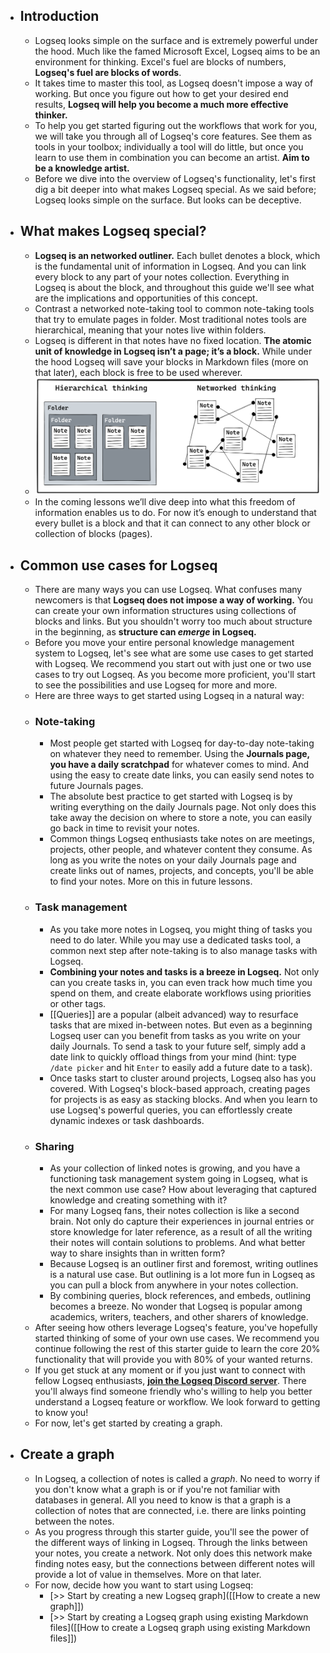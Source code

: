 - ## Introduction
	- Logseq looks simple on the surface and is extremely powerful under the hood. Much like the famed Microsoft Excel, Logseq aims to be an environment for thinking. Excel's fuel are blocks of numbers, **Logseq's fuel are blocks of words**.
	- It takes time to master this tool, as Logseq doesn't impose a way of working. But once you figure out how to get your desired end results, **Logseq will help you become a much more effective thinker.**
	- To help you get started figuring out the workflows that work for you,  we will take you through all of Logseq's core features. See them as tools in your toolbox; individually a tool will do little, but once you learn to use them in combination you can become an artist. **Aim to be a knowledge artist.**
	- Before we dive into the overview of Logseq's functionality, let's first dig a bit deeper into what makes Logseq special. As we said before; Logseq looks simple on the surface. But looks can be deceptive.
- ## What makes Logseq special?
	- **Logseq is an networked outliner.** Each bullet denotes a block, which is the fundamental unit of information in Logseq. And you can link every block to any part of your notes collection. Everything in Logseq is about the block, and throughout this guide we'll see what are the implications and opportunities of this concept.
	- Contrast a networked note-taking tool to common note-taking tools that try to emulate pages in folder. Most traditional notes tools are hierarchical, meaning that your notes live within folders.
	- Logseq is different in that notes have no fixed location. **The atomic unit of knowledge in Logseq isn’t a page; it’s a block.** While under the hood Logseq will save your blocks in Markdown files (more on that later), each block is free to be used wherever.
	- ![Hier-vs-Netw-thinking-lite.png](../assets/Hier-vs-Netw-thinking-lite_1642527691339_0.png)
	- In the coming lessons we’ll dive deep into what this freedom of information enables us to do. For now it’s enough to understand that every bullet is a block and that it can connect to any other block or collection of blocks (pages).
- ## Common use cases for Logseq
	- There are many ways you can use Logseq. What confuses many newcomers is that **Logseq does not impose a way of working.** You can create your own information structures using collections of blocks and links. But you shouldn't worry too much about structure in the beginning, as **structure can _emerge_ in Logseq.**
	- Before you move your entire personal knowledge management system to Logseq, let's see what are some use cases to get started with Logseq. We recommend you start out with just one or two use cases to try out Logseq. As you become more proficient, you'll start to see the possibilities and use Logseq for more and more.
	- Here are three ways to get started using Logseq in a natural way:
	- ### Note-taking
		- Most people get started with Logseq for day-to-day note-taking on whatever they need to remember. Using the **Journals page, you have a daily scratchpad** for whatever comes to mind. And using the easy to create date links, you can easily send notes to future Journals pages.
		- The absolute best practice to get started with Logseq is by writing everything on the daily Journals page. Not only does this take away the decision on where to store a note, you can easily go back in time to revisit your notes.
		- Common things Logseq enthusiasts take notes on are meetings, projects, other people, and whatever content they consume. As long as you write the notes on your daily Journals page and create links out of names, projects, and concepts, you'll be able to find your notes. More on this in future lessons.
	- ### Task management
		- As you take more notes in Logseq, you might thing of tasks you need to do later. While you may use a dedicated tasks tool, a common next step after note-taking is to also manage tasks with Logseq.
		- **Combining your notes and tasks is a breeze in Logseq.** Not only can you create tasks in, you can even track how much time you spend on them, and create elaborate workflows using priorities or other tags.
		- [[Queries]] are a popular (albeit advanced) way to resurface tasks that are mixed in-between notes. But even as a beginning Logseq user can you benefit from tasks as you write on your daily Journals. To send a task to your future self, simply add a date link to quickly offload things from your mind (hint: type `/date picker` and hit `Enter` to easily add a future date to a task).
		- Once tasks start to cluster around projects, Logseq also has you covered. With Logseq's block-based approach, creating pages for projects is as easy as stacking blocks. And when you learn to use Logseq's powerful queries, you can effortlessly create dynamic indexes or task dashboards.
	- ### Sharing
		- As your collection of linked notes is growing, and you have a functioning task management system going in Logseq, what is the next common use case? How about leveraging that captured knowledge and creating something with it?
		- For many Logseq fans, their notes collection is like a second brain. Not only  do capture their experiences in journal entries or store knowledge for later reference, as a result of all the writing their notes will contain solutions to problems. And what better way to share insights than in written form?
		- Because Logseq is an outliner first and foremost, writing outlines is a natural use case. But outlining is a lot more fun in Logseq as you can pull a block from anywhere in your notes collection.
		- By combining queries, block references, and embeds, outlining becomes a breeze. No wonder that Logseq is popular among academics, writers, teachers, and other sharers of knowledge.
	- After seeing how others leverage Logseq's feature, you've hopefully started thinking of some of your own use cases. We recommend you continue following the rest of this starter guide to learn the core 20% functionality that will provide you with 80% of your wanted returns.
	- If you get stuck at any moment or if you just want to connect with fellow Logseq enthusiasts, [**join the Logseq Discord server**](https://discord.gg/sVsJdzJghp). There you'll always find someone friendly who's willing to help you better understand a Logseq feature or workflow. We look forward to getting to know you!
	- For now, let's get started by creating a graph.
- ## Create a graph
	- In Logseq, a collection of notes is called a _graph_. No need to worry if you don't know what a graph is or if you're not familiar with databases in general. All you need to know is that a graph is a collection of notes that are connected, i.e. there are links pointing between the notes.
	- As you progress through this starter guide, you'll see the power of the different ways of linking in Logseq. Through the links between your notes, you create a network. Not only does this network make finding notes easy, but the connections between different notes will provide a lot of value in themselves. More on that later.
	- For now, decide how you want to start using Logseq:
		- [>> Start by creating a new Logseq graph]([[How to create a new graph]])
		- [>> Start by creating a Logseq graph using existing Markdown files]([[How to create a Logseq graph using existing Markdown files]])